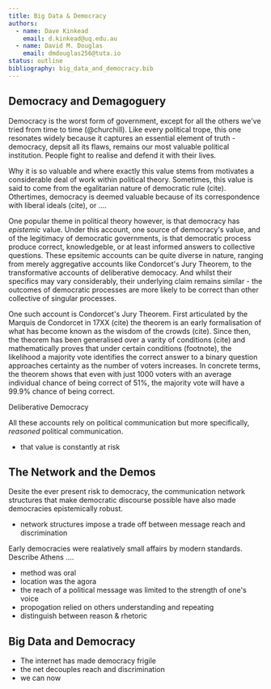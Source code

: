```yaml
---
title: Big Data & Democracy
authors: 
  - name: Dave Kinkead
    email: d.kinkead@uq.edu.au
  - name: David M. Douglas
    email: dmdouglas256@tuta.io
status: outline
bibliography: big_data_and_democracy.bib
---
```


## Democracy and Demagoguery 

Democracy is the worst form of government, except for all the others we've tried from time to time (@churchill).  Like every political trope, this one resonates widely because it captures an essential element of truth - democracy, depsit all its flaws, remains our most valuable political institution.  People fight to realise and defend it with their lives.

Why it is so valuable and where exactly this value stems from motivates a considerable deal of work within political theory.  Sometimes, this value is said to come from the egalitarian nature of democratic rule (cite).  Othertimes, democracy is deemed valuable because of its correspondence with liberal ideals (cite), or ....

One popular theme in political theory however, is that democracy has _epistemic_ value.  Under this account, one source of democracy's value, and of the legitimacy of democratic governments, is that democratic process produce correct, knowledgeble, or at least informed answers to collective questions.  These epsitemic accounts can be quite diverse in nature, ranging from merely aggregative accounts like Condorcet's Jury Theorem, to the transformative accounts of deliberative democacy.  And whilst their specifics may vary considerably, their underlying claim remains similar - the outcomes of democratic processes are more likely to be correct than other collective of singular processes.

One such account is Condorcet's Jury Theorem.  First articulated by the Marquis de Condorcet in 17XX (cite) the theorem is an early formalisation of what has become known as the wisdom of the crowds (cite).  Since then, the theorem has been generalised over a varity of conditions (cite) and mathematically proves that under certain conditions (footnote), the likelihood a majority vote identifies the correct answer to a binary question approaches certainty as the number of voters increases.  In concrete terms, the theorem shows that even with just 1000 voters with an average individual chance of being correct of 51%, the majority vote will have a 99.9% chance of being correct.

Deliberative Democracy

All these accounts rely on political communication but more specifically, _reasoned_ political communication.



  - that value is constantly at risk

## The Network and the Demos


Desite the ever present risk to democracy, the communication network structures that make democratic discourse possible have also made democracies epistemically robust.

  - network structures impose a trade off between message reach and discrimination

Early democracies were realatively small affairs by modern standards.   Describe Athens ....

- method was oral
- location was the agora
- the reach of a political message was limited to the strength of one's voice
- propogation relied on others understanding and repeating
- distinguish between reason & rhetoric




## Big Data and Democracy

  - The internet has made democracy frigile
  - the net decouples reach and discrimination
  - we can now 
